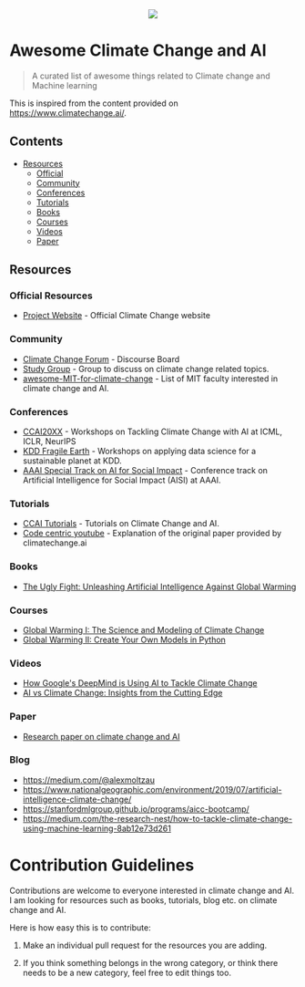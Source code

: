 <div align="center">
  <a href="https://github.com/sindresorhus/awesome#readme"><img src="https://awesome.re/badge-flat.svg" /></a>

</div>

# Awesome Climate Change and AI
> A curated list of awesome things related to Climate change and Machine learning

This is inspired from the content provided on https://www.climatechange.ai/. 


## Contents


- [Resources](#resources)
  - [Official](#official-resources)
  - [Community](#community)
  - [Conferences](#conferences)
  - [Tutorials](#tutorials)
  - [Books](#books)
  - [Courses](#courses)
  - [Videos](#videos)
  - [Paper](#paper)



## Resources

### Official Resources

- [Project Website](https://www.climatechange.ai/) - Official Climate Change website



### Community

- [Climate Change Forum](https://forum.climatechange.ai//) - Discourse Board
- [Study Group](https://t.me/joinchat/KRc01BYfz_UOitAEfq7Eiw) - Group to discuss on climate change related topics.
- [awesome-MIT-for-climate-change](https://github.com/blutjens/awesome-MIT-ai-for-climate-change) - List of MIT faculty interested in climate change and AI.

### Conferences


- [CCAI20XX](https://www.climatechange.ai/events) - Workshops on Tackling Climate Change with AI at ICML, ICLR, NeurIPS
- [KDD Fragile Earth](https://ai4good.org/what-we-do/fragile-earth/) - Workshops on applying data science for a sustainable planet at KDD.
- [AAAI Special Track on AI for Social Impact](https://aaai.org/Conferences/AAAI-22/aiforsocialimpactcall/) - Conference track on Artificial Intelligence for Social Impact (AISI) at AAAI.


### Tutorials

- [CCAI Tutorials](https://www.climatechange.ai/tutorials?) - Tutorials on Climate Change and AI.
- [Code centric youtube](https://www.youtube.com/watch?v=pHdv4o0mfd0&t=124s) - Explanation of the original paper provided by climatechange.ai


### Books

- [The Ugly Fight: Unleashing Artificial Intelligence Against Global Warming](https://www.amazon.com/Ugly-Fight-Unleashing-Artificial-Intelligence-ebook/dp/B07KK2R3BW)


### Courses

- [Global Warming I: The Science and Modeling of Climate Change](https://www.coursera.org/learn/global-warming)
- [Global Warming II: Create Your Own Models in Python](https://www.coursera.org/learn/global-warming-model)

### Videos
- [How Google's DeepMind is Using AI to Tackle Climate Change](https://www.youtube.com/watch?v=ba1tND0B0xk&t=8s)
- [AI vs Climate Change: Insights from the Cutting Edge ](https://www.youtube.com/watch?v=AyHpt8uxwSo&t=49s)

### Paper
- [Research paper on climate change and AI](https://arxiv.org/pdf/1906.05433.pdf)

### Blog

- https://medium.com/@alexmoltzau
- https://www.nationalgeographic.com/environment/2019/07/artificial-intelligence-climate-change/
- https://stanfordmlgroup.github.io/programs/aicc-bootcamp/
- https://medium.com/the-research-nest/how-to-tackle-climate-change-using-machine-learning-8ab12e73d261


# Contribution Guidelines

Contributions are welcome to everyone interested in climate change and AI. I am looking for resources such as books, tutorials, blog etc. on climate change and AI.

Here is how easy this is to contribute:

1. Make an individual pull request for the resources you are adding.

2. If you think something belongs in the wrong category, or think there needs to be a new category, feel free to edit things too.
